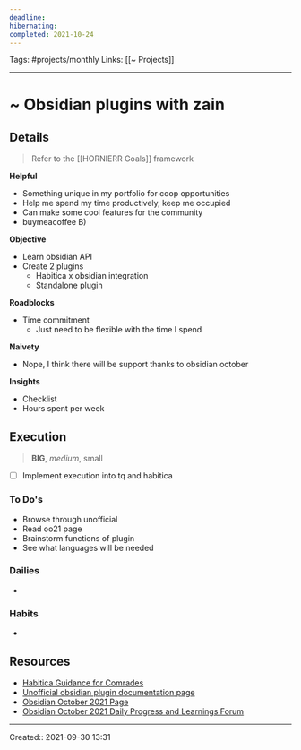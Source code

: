 ```yaml
---
deadline:
hibernating:
completed: 2021-10-24
---
```

Tags: #projects/monthly
Links: [[~ Projects]]
___
# ~ Obsidian plugins with zain
## Details
> Refer to the [[HORNIERR Goals]] framework

**Helpful**
- Something unique in my portfolio for coop opportunities
- Help me spend my time productively, keep me occupied
- Can make some cool features for the community
- buymeacoffee B)

**Objective**
- Learn obsidian API
- Create 2 plugins
	- Habitica x obsidian integration
	- Standalone plugin

**Roadblocks**
- Time commitment
	- Just need to be flexible with the time I spend

**Naivety**
- Nope, I think there will be support thanks to obsidian october

**Insights**
- Checklist
- Hours spent per week
## Execution
> **BIG**, *medium*, small

- [ ] Implement execution into tq and habitica
### To Do's
- Browse through unofficial
- Read oo21 page
- Brainstorm functions of plugin
- See what languages will be needed
### Dailies
- 
### Habits
- 
## Resources
- [Habitica Guidance for Comrades](https://habitica.fandom.com/wiki/Guidance_for_Comrades)
- [Unofficial obsidian plugin documentation page](https://marcus.se.net/obsidian-plugin-docs/)
- [Obsidian October 2021 Page](https://publish.obsidian.md/hub/11+-+Events/Obsidian+October+2021)
- [Obsidian October 2021 Daily Progress and Learnings Forum](https://forum.obsidian.md/t/obsidian-october-2021-daily-progress-and-learnings/24472/8)
___
Created:: 2021-09-30 13:31
